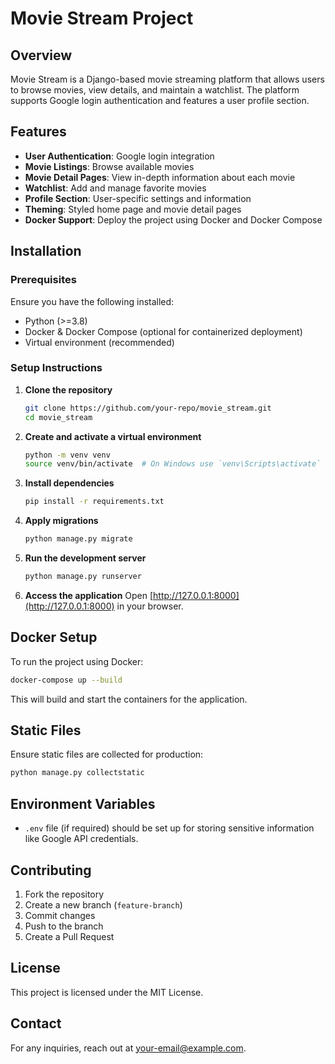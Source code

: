 # Movie Stream Project

## Overview
Movie Stream is a Django-based movie streaming platform that allows users to browse movies, view details, and maintain a watchlist. The platform supports Google login authentication and features a user profile section.

## Features
- **User Authentication**: Google login integration
- **Movie Listings**: Browse available movies
- **Movie Detail Pages**: View in-depth information about each movie
- **Watchlist**: Add and manage favorite movies
- **Profile Section**: User-specific settings and information
- **Theming**: Styled home page and movie detail pages
- **Docker Support**: Deploy the project using Docker and Docker Compose

## Installation
### Prerequisites
Ensure you have the following installed:
- Python (>=3.8)
- Docker & Docker Compose (optional for containerized deployment)
- Virtual environment (recommended)

### Setup Instructions
1. **Clone the repository**
   ```sh
   git clone https://github.com/your-repo/movie_stream.git
   cd movie_stream
   ```

2. **Create and activate a virtual environment**
   ```sh
   python -m venv venv
   source venv/bin/activate  # On Windows use `venv\Scripts\activate`
   ```

3. **Install dependencies**
   ```sh
   pip install -r requirements.txt
   ```

4. **Apply migrations**
   ```sh
   python manage.py migrate
   ```

5. **Run the development server**
   ```sh
   python manage.py runserver
   ```

6. **Access the application**
   Open [http://127.0.0.1:8000](http://127.0.0.1:8000) in your browser.

## Docker Setup
To run the project using Docker:
```sh
docker-compose up --build
```
This will build and start the containers for the application.

## Static Files
Ensure static files are collected for production:
```sh
python manage.py collectstatic
```

## Environment Variables
- `.env` file (if required) should be set up for storing sensitive information like Google API credentials.

## Contributing
1. Fork the repository
2. Create a new branch (`feature-branch`)
3. Commit changes
4. Push to the branch
5. Create a Pull Request

## License
This project is licensed under the MIT License.

## Contact
For any inquiries, reach out at [your-email@example.com](mailto:your-email@example.com).

